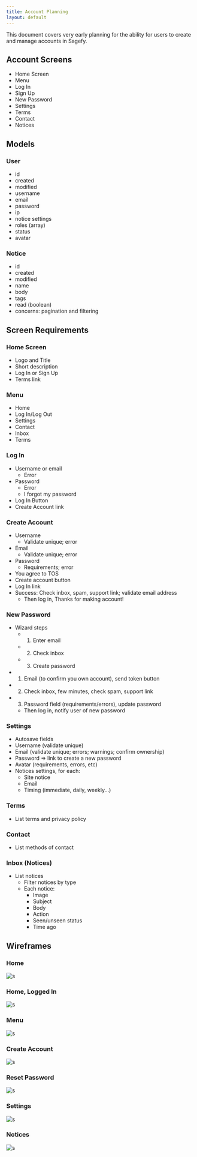 ```yaml
---
title: Account Planning
layout: default
---
```


This document covers very early planning for the ability for users to create and manage accounts in Sagefy.

Account Screens
---------------

- Home Screen
- Menu
- Log In
- Sign Up
- New Password
- Settings
- Terms
- Contact
- Notices

Models
------

### User
- id
- created
- modified
- username
- email
- password
- ip
- notice settings
- roles (array)
- status
- avatar

### Notice
- id
- created
- modified
- name
- body
- tags
- read (boolean)
- concerns: pagination and filtering

Screen Requirements
-------------------

### Home Screen
- Logo and Title
- Short description
- Log In or Sign Up
- Terms link

### Menu
- Home
- Log In/Log Out
- Settings
- Contact
- Inbox
- Terms

### Log In
- Username or email
    - Error
- Password
    - Error
    - I forgot my password
- Log In Button
- Create Account link

### Create Account
- Username
    - Validate unique; error
- Email
    - Validate unique; error
- Password
    - Requirements; error
- You agree to TOS
- Create account button
- Log In link
- Success: Check inbox, spam, support link; validate email address
    - Then log in, Thanks for making account!

### New Password
- Wizard steps
    - 1) Enter email
    - 2) Check inbox
    - 3) Create password
- 1) Email (to confirm you own account), send token button
- 2) Check inbox, few minutes, check spam, support link
- 3) Password field (requirements/errors), update password
    - Then log in, notify user of new password

### Settings
- Autosave fields
- Username (validate unique)
- Email (validate unique; errors; warnings; confirm ownership)
- Password => link to create a new password
- Avatar (requirements, errors, etc)
- Notices settings, for each:
    - Site notice
    - Email
    - Timing (immediate, daily, weekly...)

### Terms
- List terms and privacy policy

### Contact
- List methods of contact

### Inbox (Notices)
- List notices
    - Filter notices by type
    - Each notice:
        - Image
        - Subject
        - Body
        - Action
        - Seen/unseen status
        - Time ago

Wireframes
----------

### Home

![s](https://docs.google.com/drawings/d/1pmBonQ3RMj0KNDoNbtYc1DlevFesU-ccVfWSQURS_jg/pub?w=600&amp;h=600)

### Home, Logged In

![s](https://docs.google.com/drawings/d/1xKI3bG41ciyb_YPhkS6nYTkK4nusl8cPfsDpAp3N5oY/pub?w=600&amp;h=600)

### Menu

![s](https://docs.google.com/drawings/d/1OdmkO8ND2wdbql3y-K787xEJFa5-EV3CemWg7PJJN-E/pub?w=600&amp;h=600)

### Create Account

![s](https://docs.google.com/drawings/d/1WSzws0D3ZMaYTQqJmzNJAJcmpl91XT1ii9w4BkPAEzg/pub?w=600&amp;h=600)

### Reset Password

![s](https://docs.google.com/drawings/d/1p88C-Am9LHNyirPBcsUEZ195s04uo3IiK-3J5coL9EA/pub?w=600&amp;h=600)

### Settings

![s](https://docs.google.com/drawings/d/1EWBadWBpQCfXXcFrH9D1--h8cb2dMFDljSH1SfVw2TY/pub?w=600&amp;h=600)

### Notices

![s](https://docs.google.com/drawings/d/1wC5h3JBFLG4ALnxVkT_RocjcifuqmfWoy8Cx8hy1fxM/pub?w=600&amp;h=600)
